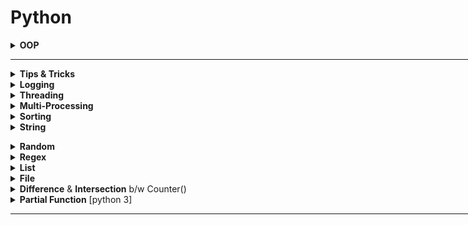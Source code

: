 
<div style='width:1000px;margin:auto'>
<h1>Python</h1>

<details><summary><b>OOP</b></summary><ul>
<li><a style='color:#333;font-weight:bold' href='OOP.html#Class-Variables:'>Class Variables</a></li>
<li><a style='color:#333;font-weight:bold' href='OOP.html#Class-Methods-and-Static-Methods:'>Class Methods & Static Methods</a></li>
<li><a style='color:#333;font-weight:bold' href='OOP.html#Inheritance:'>Inheritance</a></li>
<li><a style='color:#333;font-weight:bold' href='OOP.html#Multiple-Inhertance:'>Multiple Inheritance</a></li>
<li><a style='color:#333;font-weight:bold' href='OOP.html#Magic/Dunder-Methods:'>Magic/Dunder Methods</a></li>
<li><a style='color:#333;font-weight:bold' href='OOP.html#Property-Decorator:'>@property Decorator</a></li>
<li><a style='color:#333;font-weight:bold' href='OOP.html#Encapsulation:'>Encapsulation</a></li>
<li><a style='color:#333;font-weight:bold' href='OOP.html#Importing-Modules:'>Importing Modules</a></li>
<li><a style='color:#333;font-weight:bold' href='OOP.html#Python-Composition:'>Composition</a></li>
<li><a style='color:#333;font-weight:bold' href='OOP.html#Python-Aggregation:'>Aggregation</a></li>
<li><a style='color:#333;font-weight:bold' href='OOP.html#Abstract-Class:'>Abstract Class</a></li>
</ul></details>

<hr>

<details><summary><b>Tips & Tricks</b></summary><ul>

<details><summary><b>Looping over a range of numbers</b></summary><pre><code>for i in range(6):
    print(i)
</code></pre>
</details></li>

<details><summary><b>Looping over a collection</b></summary><pre><code>colors = ["green", "red", "blue", "black"]

for color in colors:
    print(color)
</code></pre>
</details>

<details><summary><b>Looping Backwards</b></summary><pre><code>colors = ["green", "red", "blue", "black"]

# Ugly
for i in range(len(colors)-1, -1, -1):
    print(colors[i])

# Pythonic
for color in reversed(colors):
    print(color)
</code></pre>
</details>

<details><summary><b>Looping over a collection and indices</b></summary><pre><code>colors = ["green", "red", "blue", "black"]

# Ugly
for i in range(len(colors)):
    print(i, colors[i])

# Pythonic
for i, color in enumerate(colors):
    print(i, color)
</code></pre>
</details>

<details><summary><b>Looping over 2 collections</b></summary><pre><code>colors = ["green", "red", "blue", "black"]
names = ["raymond", "rachel", "matthew"]

# Ugly
n = min(len(names), len(colors))
for i in range(n):
    print(names[i], '--&gt;', colors[i])


# Pythonic
for name, color in zip(names, colors):
    print(name, "--&gt;", color)
</code></pre>
</details>

<details><summary><b>Looping in sorted order</b></summary>
<p><b>NOTE</b><ul>
<li><b>sorted():</b>new_list = sorted(list)</li>
<li><b>sort():</b> list.sort()  ""in-place""</li></p><pre><code>colors = ["green", "red", "blue", "black"]

# Pythonic
# Asceding
for color in sorted(colors):
    print(color)

# Decsending
for color in sorted(colors, reverse=True):
    print(color)
</code></pre>
</details>

<details><summary><b>Custom Sort Order</b></summary><pre><code>colors = ["green", "red", "blue", "black"]

# Pythonic
print(sorted(colors, key=len))
</code></pre>
</details>

<details><summary><b>Distinguishing multiple exit points in loops</b>[for-else]</summary><pre><code>colors = ["green", "red", "blue", "black"]

# Ugly
def find(seq, target):
     found = False
     for i, value in enumerate(seq):
             if value == trgt:
                     found = True
                     break
     if not found:
             return -1
     return i

# Pythonic
def find(seq, target):
    for i, value in enumerate(seq):
        if value == trgt:
            break

    else:
        return -1
    return i
</code></pre>
</details><br>

<details><summary><b>Looping Over dictionary Keys</b></summary><pre><code>d = {'mathew': 'blue', 'rachel': 'green', 'raymond': 'red'}

#Ugly
for k in d:
     print(k)

# Pythonic
for k in d.keys():
     print(k)

# Another Pythonic one
d = {k: d[k] for k in d}
</code></pre>
</details>

<details><summary><b>Looping Over dictionary Keys nad Values</b></summary><pre><code>d = {'mathew': 'blue', 'rachel': 'green', 'raymond': 'red'}

#Ugly
for k in d:
     print(k, "--&gt;", d[k])

# Pythonic
for k, v in d.items():
     print(k, v)
</code></pre>
</details>

<details><summary><b>Construct a dictionary from pairs</b></summary><pre><code>names = ['raymond', 'rachel', 'meatthew']
colors = ['red', 'blue', 'black']

d = dict(zip(names, colors))
</code></pre>
</details>

<details><summary><b>Counting with dictionaries</b></summary><pre><code>colors = ['red', 'red', 'green', 'blue', 'blue', 'green', 'red', 'blue']

# Basic
d = {}
for color in colors:
    if color not in d:
        d[color] = 0
    d[color] += 1

# Intermediate
d = {}
for color in colors:
    d[color] = d.get(color, 0) + 1

# Pythonic
from collections import defaultdict

d = deafultdict(int)
for color in colors:
    d[color] += 1
</code></pre>
</details>

<details><summary><b>Grouping with dictionaries</b></summary><pre><code>names = ['mosaab', 'cool', 'hany', 'shady', 'muhamed', 'raymond']

# Basic
d = {}
for name in names:
    key = len(name)
    if key not in d:
        d[key] = []
    d[key].append(name)

# Intermediate
d = {}
for name in names:
    key = len(name)
    d.setdefault(key, []).append(name)

# Pythonic
from collections import defaultdict

d = defaultdict(list)
for name in names:
    key = len(name)
    d[key].append(name)
</code></pre>
</details>

<details><summary><b>Linking dictionaries</b></summary><pre><code>d1 = {'mosaab': 'blue', 'hany': 'black', 'sally': 'purple'}
d2 = {'shaker': 'yellow', 'hoda': 'brown'}

# Basic
totalDict = dict()
totalDict.update(d1)
totalDict.update(d2)

# Pythonic
totalDict = ChainMap(d1, d2)
</code></pre>
</details><br>


<details><summary><b>Improving Clarity</b></summary><pre><code># 1. Clarify function calls with keyword arguments. (It might slow you some milliseconds, but it's worth it).
# Ugly
twitter_search('@obama', False, 20, True)

# Pythonic 
twitter_search('@obama', retweets=False, numtweets=20, popular=True)
</code></pre>
</details>

<details><summary><b>Name Tuple</b></summary><pre><code># 2. Clarify multiple return values with named tuples.
# Ugly
doctest.testmode()
# (0, 4)

# Pythonic
from collections import namedtuple

Point = namedtuple('Point', ['x', 'y'], verbose=True)
p = Point(x=10, y=20)
p
# Point(x=10, y=20)
print(p.x, p.y)
# 10 20
</code></pre>
</details>

<details><summary><b>Unpacking Sequences</b></summary><pre><code>p = 'Raymond', 'Hettinger', 0x30, 'python@example.com'

# Ugly
fname = p[0]
lname = p[1]
age = p[2]
email = p[3]

# Pythonic
fname, lname, age, email = p
</code></pre>
</details>
<details><summary><b>Updating Sequences</b>[deque]</summary><pre><code>names = ['raymond', 'rachel', 'matthew', 'roger', 'betty']

# Ugly
del names[0]
names.pop(0)
names.insert(0, 'mark')

# Pythonic
from collections import deque

names = deque(['raymond', 'rachel', 'matthew', 'roger', 'betty', 'melissa', 'judith', 'charlie'])

# Much faster
de names[0]
names.popleft()
names.appendleft('mark')
</code></pre>
</details>
</ul></details>

<details><summary><b>Logging</b></summary><ul>
<details><summary><b>Important Notes</b></summary><ul>
<li>Default Basic Logging level is <b>Warning</b></li>
<li><b>DEBUG</b>: Detailed information, typically of interest only when diagnosing problems.</li>
<li><b>INFO</b>: Confirmation that things are working as expected.</li>
<li><b>WARNING</b>: An indication that something unexpected happened, or indicative of some problem in the near future (e.g. ‘disk space low’). The software is still working as expected.</li>
<li><b>ERROR</b>: Due to a more serious problem, the software has not been able to perform some function.</li>
<li><b>CRITICAL</b>: A serious error, indicating that the program itself may be unable to continue running.</li>
</ul></details>


<details><summary><b>Print Logging</b> by its level</summary>
<pre><code>import logging

num_1 = 20
num_2 = 10

# Print: Display console output for ordinary usage of a command line script or program
print()

# Info &amp; Debug: Report events that occur during normal operation of a program (e.g. for status monitoring or fault investigation)
logging.info('Add: {} + {} = {}'.format(num_1, num_2, add_result))
logging.debug('Sub: {} - {} = {}'.format(num_1, num_2, sub_result))
# output: DEBUG:root:{your message}

# warning/warn: Issue a warning regarding a particular runtime event
# logging.warning() if there is nothing the client application can do about the situation, but the event should still be noted
logging.warning('Mul: {} * {} = {}'.format(num_1, num_2, mul_result))

# warnings.warn() in library code if the issue is avoidable and the client application should be modified to eliminate the warning
logging.warn('Mul: {} * {} = {}'.format(num_1, num_2, mul_result))

# Report suppression of an error without raising an exception (e.g. error handler in a long-running server process)
logging.error('Div: {} / {} = {}'.format(num_1, num_2, div_result))
logging.exception('Div: {} / {} = {}'.format(num_1, num_2, div_result))
logging.critical('Div: {} / {} = {}'.format(num_1, num_2, div_result))
</code></pre>
</details>

<details><summary><b>Set Basic Level/FORMATTER/File</b></summary>
<a href="https://docs.python.org/3/library/logging.html#logrecord-attributes">Check different formatters</a>
<pre><code>import logging
# Working with the root logger.
logging.basicConfig(filename='test.log', level=logging.DEBUG,
                    format='%(asctime)s:%(levelname)s:%(message)s')
                    
# if file exists, it will append the new logs.
# If file is defined, nothing will be printed, everything will be in the file.
</code></pre>
</details>
<details><summary><b>Set Specifi Logger</b></summary>
<pre><code>import logging

logger = logging.getLogger(__name__)
logger.setLevel(logging.DEBUG)

formatter = logging.Formatter('%(asctime)s:%(name)s:%(message)s')

file_handler = logging.FileHandler('sample.log')
file_handler.setLevel(logging.ERROR)
file_handler.setFormatter(formatter)

stream_handler = logging.StreamHandler()
stream_handler.setFormatter(formatter)

logger.addHandler(file_handler)
logger.addHandler(stream_handler)
</pre></code>
</details>

</ul></details>

<details><summary><b>Threading</b></summary>
Threading is related to I/O bound, like downloading images from the internet, reading/writing files.
<h4>Old way</h4>
<pre><code>import threading, time

start = time.perf_counter()

def do_something(sec):
    print(f"sleeping for {sec} sec")
    time.sleep(sec)
    return "done sleeping"

 threads = []
 for _ in range(10):
     t = threading.Thread(target=do_something, args=[1.5])
     t.start()
     threads.append(t)

 for thread in threads:
     thread.join()


finish = time.perf_counter()

print(f"Finished in {round(finish-start, 2)} seconds.")
</pre></code>

<h4>Better way</h4>
<pre><code>import concurrent.futures
import time

start = time.perf_counter()


def do_something(seconds):
    print(f'Sleeping {seconds} second(s)...')
    time.sleep(seconds)
    return f'Done Sleeping...{seconds}'


with concurrent.futures.ThreadPoolExecutor() as executor:
    secs = [5, 4, 3, 2, 1]
    results = executor.map(do_something, secs)

     for result in results:
         print(result)

finish = time.perf_counter()

print(f'Finished in {round(finish-start, 2)} second(s)')
</pre></code>
</details>

<details><summary><b>Multi-Processing</b></summary>
Multi-Processing is related to CPU bound, like using only one CPU to the computation and not using the other CPUs.
<h4>Old way</h4>
<pre><code>import multiprocess, time

start = time.perf_counter()

def do_something(sec):
    print(f"sleeping for {sec} sec")
    time.sleep(sec)
    return "done sleeping"

 threads = []
 for _ in range(10):
     t = multiprocess.Process(target=do_something, args=[1.5])
     t.start()
     threads.append(t)

 for thread in threads:
     thread.join()


finish = time.perf_counter()

print(f"Finished in {round(finish-start, 2)} seconds.")
</pre></code>

<h4>Better way</h4>
<pre><code>import concurrent.futures
import time

start = time.perf_counter()


def do_something(seconds):
    print(f'Sleeping {seconds} second(s)...')
    time.sleep(seconds)
    return f'Done Sleeping...{seconds}'


with concurrent.futures.ProcessPoolExecutor() as executor:
    secs = [5, 4, 3, 2, 1]
    results = executor.map(do_something, secs)

     for result in results:
         print(result)

finish = time.perf_counter()

print(f'Finished in {round(finish-start, 2)} second(s)')
</pre></code>
</details>

<details><summary><b>Sorting</b></summary>
<details><summary>Sort Dictionary easily by <b>keys</b> or <b>values</b></summary><p><pre><code>sorting = {1: 23, 2: 24, 4: 51, 10: 1, "cool": 20}

# to sort by values, put it first.
values, keys = zip(*sorted(zip(sorting.values(), sorting.keys())))
values, keys

# OUTPUT
((1, 20, 23, 24, 51), (10, 'cool', 1, 2, 4))
</code></pre><pre><code>word_counts = {"a": 12, "b":23, "c": 1, "d":2}

# Sort by keys from small to large.
new_dict = dict(sorted(word_counts.items(), key=lambda val: val[0], reverse=False)
# [('a', 12), ('b', 23), ('c', 1), ('d', 2)]


# Sort by values from small to large.
new_dict = dict(sorted(word_counts.items(), key=lambda val: val[1], reverse=False)
# [('c', 1), ('d', 2), ('a', 12), ('b', 23)]
</code></pre>
</p></details>

<details><summary>Sort <b>Lists</b></summary><p><pre><code>x = [4, 1, 2, 3]
y = sorted(x)  # x is unchanged.
x.sort()            # x is changed and sorted.

# Sort the list by absolute values from largest to smallest.
x = sorted([-4, 1, -2, 3], key=abs, reverse=True)
</code></pre>
</p></details>

<details><summary><b>Custom Comparator (sorting)</b></summary>
You have to check at least a.score versus b.score, and in the case of a tie, a.name versus b.name.<br> For an ascending sort, return -1, 0, 1 for a < b, a = b and a > b. <br>For descending, return 1, 0, -1 for a < b, a = b and a > b.
<pre><code>from functools import cmp_to_key
class Player:
    def __init__(self, name, score):
        self.name  = name
        self.score = score
        
    def __repr__(self):
        return f"Player(name={self.name}, score={self.score})"
    # Sort descendingly by score, if equal sort by name
    def comparator(a, b):
        if a.score == b.score:
            if a.name > b.name:
                return 1
            elif a.name < b.name:
                return -1
            else:
                return 0
        else:
            return b.score - a.score

n = int(input())
data = []
for i in range(n):
    name, score = input().split()
    score = int(score)
    player = Player(name, score)
    data.append(player)
    
data = sorted(data, key=cmp_to_key(Player.comparator))
for i in data:
    print(i.name, i.score)
</code></pre>
</details>

<details><summary><b>bisect(), bisect_right()</b></summary>
This function returns the position in the sorted list, where the number passed in argument can be placed so as to maintain the resultant list in sorted order. If the element is already present in the list, the right most position where element has to be inserted is returned. <br>This function takes 4 arguments, list which has to be worked with, number to insert, starting position in list to consider, ending position which has to be considered.
<pre><code># O(log(n)) -> Bisect method works on the concept of binary search
# importing "bisect" for bisection operations
import bisect
  
# initializing list
li = [1, 3, 4, 4, 4, 6, 7]
  
# using bisect() to find index to insert new element
# returns 5 ( right most possible index )
print ("The rightmost index to insert, so list remains sorted is  : ", end="")
print (bisect.bisect(li, 4))
  
# using bisect_right() to find index to insert new element
# returns 4 ( right most possible index )
print ("The rightmost index to insert, so list remains sorted is  : ", end="")
print (bisect.bisect_right(li, 4, 0, 4))
#### The rightmost index to insert, so list remains sorted is  : 5
#### The rightmost index to insert, so list remains sorted is  : 4
</code></pre>
</details>

<details><summary><b>bisect_left()</b></summary>
This function returns the position in the sorted list, where the number passed in argument can be placed so as to maintain the resultant list in sorted order. <br>If the element is already present in the list, the left most position where element has to be inserted is returned. <br>This function takes 4 arguments, list which has to be worked with, number to insert, starting position in list to consider, ending position which has to be considered.
<pre><code># O(log(n)) -> Bisect method works on the concept of binary search
# Python code to demonstrate the working of
# bisect(), bisect_left() and bisect_right()
  
# importing "bisect" for bisection operations
import bisect
  
# initializing list
li = [1, 3, 4, 4, 4, 6, 7]
  
# using bisect_left() to find index to insert new element
# returns 2 ( left most possible index )
print ("The leftmost index to insert, so list remains sorted is  : ", end="")
print (bisect.bisect_left(li, 4))
### The leftmost index to insert, so list remains sorted is  : 2
</code></pre>
</details>

<details><summary><b>insort(), insort_right()</b></summary>
 This function returns the sorted list after inserting number in appropriate position, if the element is already present in the list, the element is inserted at the rightmost possible position. <br>This function takes 4 arguments, list which has to be worked with, number to insert, starting position in list to consider, ending position which has to be considered.
<pre><code># O(n) -> Inserting an element in sorted array requires traversal
import bisect
  
# initializing list
li1 = [1, 3, 4, 4, 4, 6, 7]
  
# initializing list
li3 = [1, 3, 4, 4, 4, 6, 7]
  
# using insort() to insert 5 at appropriate position
# inserts at 6th position
bisect.insort(li1, 5)
  
print ("The list after inserting new element using insort() is : ")
for i in range(0, 7):
    print(li1[i], end=" ")
  
print("\r")
# using insort_right() to insert 5 at appropriate position
# inserts at 5th position
bisect.insort_right(li3, 5, 0, 4)
  
print ("The list after inserting new element using insort_right() is : ")
for i in range(0, 7):
    print(li3[i], end=" ")
    
 """
 The list after inserting new element using insort() is : 
1 3 4 4 4 5 6 
The list after inserting new element using insort_right() is : 
1 3 4 4 5 4 6 
"""
</code></pre>
</details>

<details><summary><b>insort_left()</b></summary>
 This function returns the sorted list after inserting number in appropriate position, if the element is already present in the list, the element is inserted at the leftmost possible position. <br>This function takes 4 arguments, list which has to be worked with, number to insert, starting position in list to consider, ending position which has to be considered.
<pre><code># O(n) -> Inserting an element in sorted array requires traversal
# importing "bisect" for bisection operations
import bisect

# initializing list
li2 = [1, 3, 4, 4, 4, 6, 7]
  
# using insort_left() to insert 5 at appropriate position
# inserts at 6th position
bisect.insort_left(li2, 5)

### The list after inserting new element using insort_left() is : 
## 1 3 4 4 4 5 6 
</code></pre>
</details><br>
</details>

<details><summary><b>String</b></summary>
<details><summary> <b>f-Literal</b> </summary><p>
<p><a href="file:///media/mosaab/Volume/Personal/Development/Courses%20Docs/NLP%20with%20Python%20-%20Udemy/00-Python-Text-Basics/00-Working-with-Text-Files.html#Formatted-String-Literals-(f-strings)">Formatted String Literal</a> </p>
</p></details>

<details><summary><b>Check if char islower(), isupper(), isdigit(), islapha()</b></summary><p>
<pre><code>txt = "cooL"
txt[0].islower() # True
txt[0].isupper() # False
txt[0].isdigit() # False
txt[0].isalpha() # True
</code></pre>
</p></details>

<details><summary><b>str.index()</b>: Get index of substring</summary><p>
<pre><code> 'coolcool'[0]
#'c'
s = 'coolcool'
s.index('c')
#0
s.index('c', 1)
#4
s.index('c', 1, 2)
#Traceback (most recent call last):
#  File "<stdin>", line 1, in <module>
#ValueError: substring not found
s.index('c', 1, 5)
#4
</code></pre>
</p></details>

<details><summary><b>Remove/Replace char/s</b></summary><p>
<pre><code># Remove a char from a string.
txt = 'abc12321cba'
txt.replace('a', '')
txt.translate({ord('a'): None})

# Remove multiple characters.
s = 'abc12321cba'
print(s.translate({ord(i): None for i in 'abc'}))
# 12321

## Remove specified number of times
s = 'abababab'
print(s.replace('a', 'A', 2))
# AbAbabab
</code></pre>
</p></details>

<details><summary><b>ord() / chr()</b>: get unicode index</summary><p>
<pre><code># ord() function takes string argument of a single Unicode character 
# and return its integer Unicode code point value.
print(ord('a')) # 97

print(chr(97)) # 'a'
</code></pre>
</p></details>

<br></details>


<details><summary><b>Random</b></summary><p><pre><code>import random
random.seed(42)

# random.random() produces numbers uniformly between 0 and 1 it's the random function we'll use most often
four_uniform_randoms = [random.random() for _ in range(4)]
#[0.8444218515250481,
# 0.7579544029403025,
# 0.420571580830845,
# 0.25891675029296335]

# Take random between range of numbers.
random.randrange(10) # choose randomly from [0, ..., 9]
random.randrange(3, 6) # choose randomly from [3, 4, 5]

# Shuffle given list.
lst= range(10)
random.shuffle(lst)
print(lst)
# [2, 5, 1, 8, ...]

# Pick random element from a list.
myPick = random.choice(['Alice', "bob", "charlie"])

# Pick a sublist of elements without duplication.
lottery_nums = range(60)
winning_numbers = random.sample(lottery_numbers, 6)
# [16, 36, 10, 6, 25, 9]

# Pick a sublist of elements WITH duplication.
sublst = [random.choice(range(10)) for _ in range(4)]
# [9, 3, 3, 2]
</code></pre>
</p></details>

<details><summary> <b>Regex</b></summary><p><pre><code>import re

re.match("a", "cat") # --&gt; cat doesn't start with a
re.search("a", "cat") # --&gt; cat has an "a" in it.
re.split("[ab]", "carbs") # --&gt; split on a or b to ["c", "r", "s"]
re.sub("[0-9]", "-", "R2D2") # --&gt; replace digits with dashes.
</code></pre>
</p></details>

<details><summary><b>List</b></summary><p>
<details><summary> From <b>list of lists</b> to <b>list of items</b></summary><p><pre><code>list_of_lists = [[1, 2, 3, 4], [5, 6, 76], [123, 12, 123, 123,124123,123,123]]
list_elements = sum(terms, [])
</code></pre>
</p></details>
<details><summary> <b>Difference</b> & <b>Intersection</b> & <b>Combination</b> b/w lists</summary><p><pre><code>a = [1, 2, 3, 4, 5]
b = [4, 5, 5, 6, 5, 6]

### 1. Existing in (a) but NOT in (b)
# Returns a set.
set(a).difference(b) # {1, 2, 3}
set(a) - set(b)          # {1, 2, 3}
# Returns array
np.setdiff1d(a, b)     # array([1, 2, 3])

### 2. Intersection b/w (a) and (b)
# Returns a set.
set(a).intersection(b)     # {4, 5}

# Returns an array.
np.intersect1d(a, b)       # array([4, 5])

### 3. All of them together.
a + b           
</code></pre>
</p></details>

</p></details>

<details><summary><b>File</b></summary><p>
<details><summary> <b>See Files in Current Directory</b> </summary><p><pre><code>import os
print(os.listdir("../input"))
</code></pre>
</p></details>
</p></details>

<details><summary> <b>Difference</b> & <b>Intersection</b> b/w Counter()</summary><p><pre><code>from collections import Counter

cnt1, cnt2 = Counter("cool"), Counter("not cool")

# Union
cnt1 + cnt2

# Difference
cnt1.subtract(cnt2)
# NOTE: cnt1 will be overwritten.
</code></pre>
</p></details>

<details><summary> <b>Partial Function</b> [python 3] </summary><p><pre><code>from functools import partial 

# A normal function 
def add(a, b, c): 
    return 100 * a + 10 * b + c 

# A partial function with b = 1 and c = 2 
add_part = partial(add, c = 2, b = 1) 

# Calling partial function 
print(add_part(3)) 
</code></pre>
</p></details>

</p></details><hr>

</ul></details>
</div>